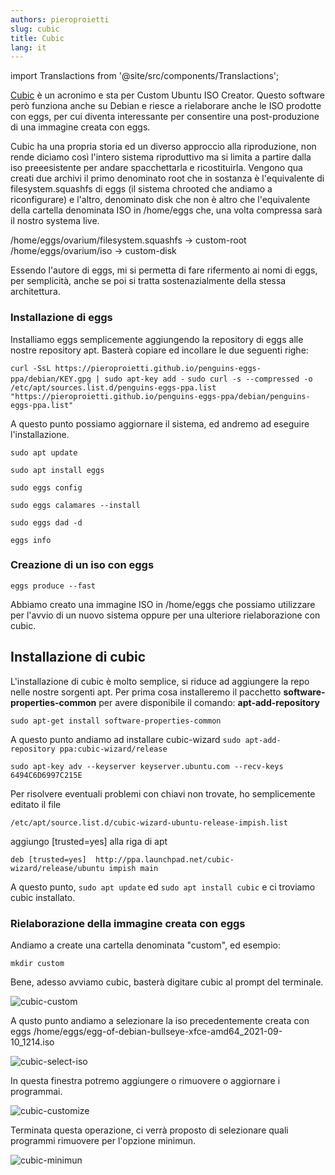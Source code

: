 ```yaml
---
authors: pieroproietti
slug: cubic
title: Cubic
lang: it
---
```

import Translactions from '@site/src/components/Translactions';

<Translactions />

[Cubic](https://launchpad.net/~cubic-wizard) è un acronimo e sta per Custom Ubuntu ISO Creator. Questo software però funziona anche su Debian e riesce a rielaborare anche le ISO prodotte con eggs, per cui diventa interessante per consentire una post-produzione di una immagine creata con eggs.

Cubic ha una propria storia ed un diverso approccio alla riproduzione, non rende diciamo così l'intero sistema riproduttivo ma si limita a partire dalla iso preeesistente per andare spacchettarla e ricostituirla. Vengono qua creati due archivi il primo denominato root che in sostanza è l'equivalente di filesystem.squashfs di eggs (il sistema chrooted che andiamo a riconfigurare) e l'altro, denominato disk che non è altro che l'equivalente della cartella denominata ISO in /home/eggs che, una volta compressa sarà il nostro systema live.

/home/eggs/ovarium/filesystem.squashfs -> custom-root
/home/eggs/ovarium/iso  -> custom-disk

Essendo l'autore di eggs, mi si permetta di fare rifermento ai nomi di eggs, per semplicità, anche se poi si tratta sostenazialmente della stessa architettura.


### Installazione di eggs

Installiamo eggs semplicemente aggiungendo la repository di eggs alle nostre repository apt. Basterà copiare ed incollare le due seguenti righe:

```curl -SsL https://pieroproietti.github.io/penguins-eggs-ppa/debian/KEY.gpg | sudo apt-key add -```
```sudo curl -s --compressed -o /etc/apt/sources.list.d/penguins-eggs-ppa.list "https://pieroproietti.github.io/penguins-eggs-ppa/debian/penguins-eggs-ppa.list"```

A questo punto possiamo aggiornare il sistema, ed andremo ad eseguire l'installazione. 

```sudo apt update```

```sudo apt install eggs```

```sudo eggs config```

```sudo eggs calamares --install```

```sudo eggs dad -d```

```eggs info```

### Creazione di un iso con eggs

```eggs produce --fast```

Abbiamo creato una immagine ISO in /home/eggs che possiamo utilizzare per l'avvio di un nuovo sistema oppure per una ulteriore rielaborazione con cubic.

## Installazione di cubic

L'installazione di cubic è molto semplice, si riduce ad aggiungere la repo nelle nostre sorgenti apt. Per prima cosa installeremo il pacchetto **software-properties-common** per avere disponibile il comando: **apt-add-repository**

```sudo apt-get install software-properties-common```

A questo punto andiamo ad installare cubic-wizard
```sudo apt-add-repository ppa:cubic-wizard/release```

```sudo apt-key adv --keyserver keyserver.ubuntu.com --recv-keys 6494C6D6997C215E```

Per risolvere eventuali problemi con chiavi non trovate, ho semplicemente editato il file 

```/etc/apt/source.list.d/cubic-wizard-ubuntu-release-impish.list```

aggiungo [trusted=yes] alla riga di apt

```deb [trusted=yes]  http://ppa.launchpad.net/cubic-wizard/release/ubuntu impish main```

A questo punto, ```sudo apt update``` ed ```sudo apt install cubic``` e ci troviamo cubic installato.

### Rielaborazione della immagine creata con eggs

Andiamo a create una cartella denominata "custom", ed esempio: 

```mkdir custom```

Bene, adesso avviamo cubic, basterà digitare cubic al prompt del terminale. 

![cubic-custom](/images/cubic-custom.png)


A qusto punto andiamo a selezionare la iso precedentemente creata con eggs /home/eggs/egg-of-debian-bullseye-xfce-amd64_2021-09-10_1214.iso

![cubic-select-iso](/images/cubic-select-iso.png)

In questa finestra potremo aggiungere o rimuovere o aggiornare i programmai.

![cubic-customize](/images/cubic-customize.png)


Terminata questa operazione, ci verrà proposto di selezionare quali programmi rimuovere per l'opzione minimun. 

![cubic-minimun](/images/cubic-minimun.png)



